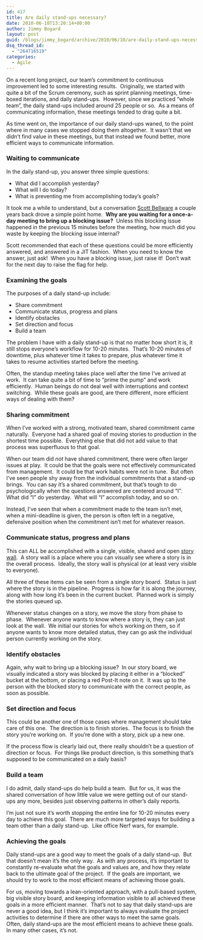 ```yaml
---
id: 417
title: Are daily stand-ups necessary?
date: 2010-06-10T13:20:14+00:00
author: Jimmy Bogard
layout: post
guid: /blogs/jimmy_bogard/archive/2010/06/10/are-daily-stand-ups-necessary.aspx
dsq_thread_id:
  - "264716519"
categories:
  - Agile
---
```

On a recent long project, our team’s commitment to continuous improvement led to some interesting results.&#160; Originally, we started with quite a bit of the Scrum ceremony, such as sprint planning meetings, time-boxed iterations, and daily stand-ups.&#160; However, since we practiced “whole team”, the daily stand-ups included around 25 people or so.&#160; As a means of communicating information, these meetings tended to drag quite a bit.

As time went on, the importance of our daily stand-ups waned, to the point where in many cases we stopped doing them altogether.&#160; It wasn’t that we didn’t find value in these meetings, but that instead we found better, more efficient ways to communicate information.

### Waiting to communicate

In the daily stand-up, you answer three simple questions:

  * What did I accomplish yesterday?
  * What will I do today?
  * What is preventing me from accomplishing today’s goals?

It took me a while to understand, but a conversation [Scott Bellware](http://blog.scottbellware.com/) a couple years back drove a simple point home.&#160; **Why are you waiting for a once-a-day meeting to bring up a blocking issue?**&#160; Unless this blocking issue happened in the previous 15 minutes before the meeting, how much did you waste by keeping the blocking issue internal?

Scott recommended that each of these questions could be more efficiently answered, and answered in a JIT fashion.&#160; When you need to know the answer, just ask!&#160; When you have a blocking issue, just raise it!&#160; Don’t wait for the next day to raise the flag for help.

### 

### Examining the goals

The purposes of a daily stand-up include:

  * Share commitment
  * Communicate status, progress and plans
  * Identify obstacles
  * Set direction and focus
  * Build a team

The problem I have with a daily stand-up is that no matter how short it is, it still stops everyone’s workflow for 10-20 minutes.&#160; That’s 10-20 minutes of downtime, plus whatever time it takes to prepare, plus whatever time it takes to resume activities started before the meeting.

Often, the standup meeting takes place well after the time I’ve arrived at work.&#160; It can take quite a bit of time to “prime the pump” and work efficiently.&#160; Human beings do not deal well with interruptions and context switching.&#160; While these goals are good, are there different, more efficient ways of dealing with them?

### Sharing commitment

When I’ve worked with a strong, motivated team, shared commitment came naturally.&#160; Everyone had a shared goal of moving stories to production in the shortest time possible.&#160; Everything else that did not add value to that process was superfluous to that goal.

When our team did _not_ have shared commitment, there were often larger issues at play.&#160; It could be that the goals were not effectively communicated from management.&#160; It could be that work habits were not in tune.&#160; But often I’ve seen people shy away from the individual commitments that a stand-up brings.&#160; You can say it’s a shared commitment, but that’s tough to do psychologically when the questions answered are centered around “I”.&#160; What did “I” do yesterday.&#160; What will “I” accomplish today, and so on.

Instead, I’ve seen that when a commitment made to the team isn’t met, when a mini-deadline is given, the person is often left in a negative, defensive position when the commitment isn’t met for whatever reason.

### Communicate status, progress and plans

This can ALL be accomplished with a single, visible, shared and open [story wall](http://agiletools.wordpress.com/2007/11/24/task-boards-telling-a-compelling-agile-story/).&#160; A story wall is a place where you can visually see where a story is in the overall process.&#160; Ideally, the story wall is physical (or at least very visible to everyone).

All three of these items can be seen from a single story board.&#160; Status is just where the story is in the pipeline.&#160; Progress is how far it is along the journey, along with how long it’s been in the current bucket.&#160; Planned work is simply the stories queued up.

Whenever status changes on a story, we move the story from phase to phase.&#160; Whenever anyone wants to know where a story is, they can just look at the wall.&#160; We initial our stories for who’s working on them, so if anyone wants to know more detailed status, they can go ask the individual person currently working on the story.

### Identify obstacles

Again, why wait to bring up a blocking issue?&#160; In our story board, we visually indicated a story was blocked by placing it either in a “blocked” bucket at the bottom, or placing a red Post-It note on it.&#160; It was up to the person with the blocked story to communicate with the correct people, as soon as possible.

### Set direction and focus

This could be another one of those cases where management should take care of this one.&#160; The direction is to finish stories.&#160; The focus is to finish the story you’re working on.&#160; If you’re done with a story, pick up a new one.

If the process flow is clearly laid out, there really shouldn’t be a question of direction or focus.&#160; For things like product direction, is this something that’s supposed to be communicated on a daily basis?

### Build a team

I do admit, daily stand-ups do help build a team.&#160; But for us, it was the shared conversation of how little value we were getting out of our stand-ups any more, besides just observing patterns in other’s daily reports.

I’m just not sure it’s worth stopping the entire line for 10-20 minutes every day to achieve this goal.&#160; There are much more targeted ways for building a team other than a daily stand-up.&#160; Like office Nerf wars, for example.

### Achieving the goals

Daily stand-ups are a good way to meet the goals of a daily stand-up.&#160; But that doesn’t mean it’s the only way.&#160; As with any process, it’s important to constantly re-evaluate what the goals and values are, and how they relate back to the ultimate goal of the project.&#160; If the goals are important, we should try to work to the most efficient means of achieving those goals.

For us, moving towards a lean-oriented approach, with a pull-based system, big visible story board, and keeping information visible to all achieved these goals in a more efficient manner.&#160; That’s not to say that daily stand-ups are never a good idea, but I think it’s important to always evaluate the project activities to determine if there are other ways to meet the same goals.&#160; Often, daily stand-ups are the most efficient means to achieve these goals.&#160; In many other cases, it’s not.